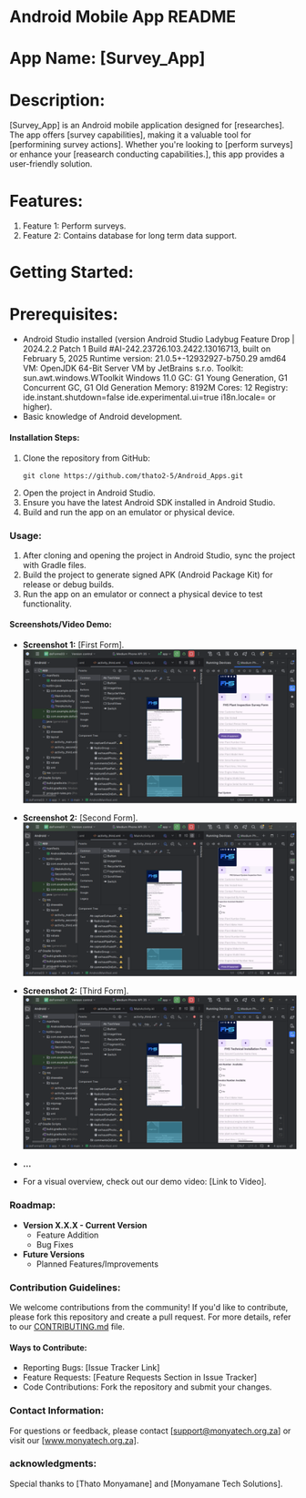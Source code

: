 # Android Mobile App README

# App Name: [Survey_App]

# Description:
[Survey_App] is an Android mobile application designed for [researches]. The app offers [survey capabilities], making it a valuable tool for
[performining survey actions]. Whether you're looking to [perform surveys] or enhance your [reasearch conducting capabilities.], this app provides a user-friendly solution.

# Features:
1. Feature 1: Perform surveys.
2. Feature 2: Contains database for long term data support.

# Getting Started:

# Prerequisites:
- Android Studio installed (version Android Studio Ladybug Feature Drop | 2024.2.2 Patch 1
Build #AI-242.23726.103.2422.13016713, built on February 5, 2025
Runtime version: 21.0.5+-12932927-b750.29 amd64
VM: OpenJDK 64-Bit Server VM by JetBrains s.r.o.
Toolkit: sun.awt.windows.WToolkit
Windows 11.0
GC: G1 Young Generation, G1 Concurrent GC, G1 Old Generation
Memory: 8192M
Cores: 12
Registry:
  ide.instant.shutdown=false
  ide.experimental.ui=true
  i18n.locale=
 or higher).
- Basic knowledge of Android development.

#### Installation Steps:
1. Clone the repository from GitHub:
   ```
   git clone https://github.com/thato2-5/Android_Apps.git
   ```
2. Open the project in Android Studio.
3. Ensure you have the latest Android SDK installed in Android Studio.
4. Build and run the app on an emulator or physical device.

### Usage:
1. After cloning and opening the project in Android Studio, sync the project with Gradle files.
2. Build the project to generate signed APK (Android Package Kit) for release or debug builds.
3. Run the app on an emulator or connect a physical device to test functionality.

#### Screenshots/Video Demo:
- **Screenshot 1:** [First Form].
  ![Image](https://github.com/thato2-5/Android_Apps/blob/main/plant_inspection_mobile_app.png)

- **Screenshot 2:** [Second Form].
  ![Image](https://github.com/thato2-5/Android_Apps/blob/main/exhaust_inspection_mobile.png)

- **Screenshot 2:** [Third Form].
  ![Image](https://github.com/thato2-5/Android_Apps/blob/main/technical_installation_mobile.png)
  
- **...**
- For a visual overview, check out our demo video: [Link to Video].

### Roadmap:
- **Version X.X.X - Current Version**
  - Feature Addition
  - Bug Fixes
- **Future Versions**
  - Planned Features/Improvements

### Contribution Guidelines:
We welcome contributions from the community! If you'd like to contribute, please fork this repository and create a pull request. For more details, refer to our
[CONTRIBUTING.md](CONTRIBUTING.md) file.

#### Ways to Contribute:
- Reporting Bugs: [Issue Tracker Link]
- Feature Requests: [Feature Requests Section in Issue Tracker]
- Code Contributions: Fork the repository and submit your changes.

### Contact Information:
For questions or feedback, please contact [support@monyatech.org.za] or visit our [www.monyatech.org.za].

### acknowledgments:
Special thanks to [Thato Monyamane] and [Monyamane Tech Solutions].
